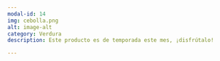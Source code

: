 ```yaml
---
modal-id: 14
img: cebolla.png
alt: image-alt
category: Verdura
description: Este producto es de temporada este mes, ¡disfrútalo!

---
```


